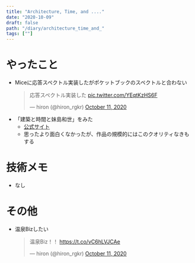 ```yaml
---
title: "Architecture, Time, and ...."
date: "2020-10-09"
draft: false
path: "/diary/architecture_time_and_"
tags: [""]
---
```


# やったこと

- Miceに応答スペクトル実装したがポケットブックのスペクトルと合わない
  <blockquote class="twitter-tweet"><p lang="ja" dir="ltr">応答スペクトル実装した <a href="https://t.co/YEqtKzHS6F">pic.twitter.com/YEqtKzHS6F</a></p>&mdash; hiron (@hiron_rgkr) <a href="https://twitter.com/hiron_rgkr/status/1315124618697428992?ref_src=twsrc%5Etfw">October 11, 2020</a></blockquote> <script async src="https://platform.twitter.com/widgets.js" charset="utf-8"></script>
- 「建築と時間と妹島和世」をみた
  - [公式サイト](https://kazuyosejima-movie.com/)
  - 思ったより面白くなかったが、作品の規模的にはこのクオリティなきもする
 
# 技術メモ

- なし

# その他

- 温泉Bizしたい
  <blockquote class="twitter-tweet"><p lang="ja" dir="ltr">温泉Biz！！ <a href="https://t.co/vC6hLVJCAe">https://t.co/vC6hLVJCAe</a></p>&mdash; hiron (@hiron_rgkr) <a href="https://twitter.com/hiron_rgkr/status/1315293887519367174?ref_src=twsrc%5Etfw">October 11, 2020</a></blockquote> <script async src="https://platform.twitter.com/widgets.js" charset="utf-8"></script>
